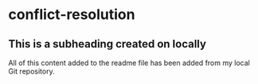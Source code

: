 # conflict-resolution

## This is a subheading created on locally

  All of this content added to the readme file has been added from my local Git repository.